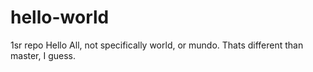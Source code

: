 # hello-world
1sr repo
Hello All, not specifically world, or mundo. Thats different than master, I guess. 

